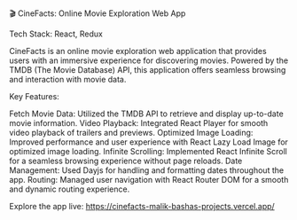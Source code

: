🎬 CineFacts: Online Movie Exploration Web App

Tech Stack: React, Redux

CineFacts is an online movie exploration web application that provides users with an immersive experience for discovering movies. Powered by the TMDB (The Movie Database) API, this application offers seamless browsing and interaction with movie data.

Key Features:

Fetch Movie Data: Utilized the TMDB API to retrieve and display up-to-date movie information. Video Playback: Integrated React Player for smooth video playback of trailers and previews. Optimized Image Loading: Improved performance and user experience with React Lazy Load Image for optimized image loading. Infinite Scrolling: Implemented React Infinite Scroll for a seamless browsing experience without page reloads. Date Management: Used Dayjs for handling and formatting dates throughout the app. Routing: Managed user navigation with React Router DOM for a smooth and dynamic routing experience.

Explore the app live: https://cinefacts-malik-bashas-projects.vercel.app/
